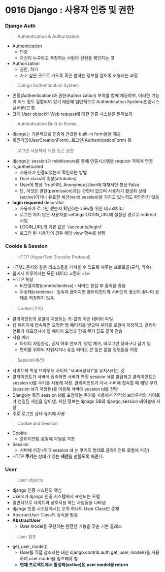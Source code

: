 # 0916 Django : 사용자 인증 및 권한



### Django Auth



> Authentication & Authorization

- Authentication
  - 인증
  - 자신이 누구라고 주장하는 사람의 신원을 확인하는 것
- Authorization
  - 권한, 허가
  - 가고 싶은 곳으로 가도록 혹은 원하는 정보를 얻도록 허용하는 과정



> Django Authentication System

- 인증(Authentication)과 권한(Authorization) 부여를 함께 제공하며, 이러한 기능이 어느 정도 결합되어 있기 때문에 일반적으로 Authentication System(인증시스템)이라고 함
- 크게 User object와 Web request에 대한 인증 시스템을 알아보자



> Authentication Built-in Forms

- django는 기본적으로 인증에 관련된 built-in form들을 제공
- 회원가입(UserCreationForm), 로그인(AuthenticationForm) 등



> 로그인 사용자에 대한 접근 권한

- django는 session과 middleware를 통해 인증시스템을 request 객체에 연결
- is_autheticated
  - 사용자가 인증되었는지 확인하는 방법
  - User class의 속성(attributes)
  - User에 항상 True이며, AnonymousUser에 대해서만 항상 False
  - 단, 이것은 권한(permission)과는 관련이 없으며 사용자가 활성화 상태(active)이거나 유효한 세션(valid session)을 가지고 있는지도 확인하지 않음
- **login requered** decorator
  - 사용자가 로그인 했는지 확인하는 view를 위한 데코레이터
  - 로그인 하지 않은 사용자를 settings.LOGIN_URL에 설정된 경로로 redirect 시킴
  - LOGIN_URL의 기본 값은 '/accounts/login/'
  - 로그인 된 사용자의 경우 해당 view 함수를 실행



### Cookie & Session



> HTTP (HyperText Transfer Protocol)

- HTML 문서와 같은 리소스들을 가져올 수 있도록 해주는 프로토콜(규칙, 약속)
- 웹에서 이루어지는 모든 데이터 교환의 기초
- HTTP 특징
  - 비연결지향(connectionless) : 서버는 응답 후 접속을 끊음
  - 무상태(stateless) : 접속이 끊어지면 클라이언트와 서버간의 통신이 끝나며 상태를 저장하지 않음



> Cooker(쿠키)

- 클라이언트의 로컬에 저장되는 키-값의 작은 데이터 파일
- 웹 페이지에 접속하면 요청한 웹 페이지를 받으며 쿠키를 로컬에 저장하고, 클라이언트가 재요청시에 웹 페이지 요청과 함께 쿠키 값도 같이 전송
- 사용 예시
  - 아이디 자동완성, 공지 하루 안보기, 팝업 체크, 비로그인 장바구니 담기 등
  - 편의를 위하되 지워지거나 유출 되어도 큰 일은 없을 정보들을 저장



> Session(세션)

- 사이트와 특정 브라우저 사이의 "state(상태)"를 유지시키는 것
- 클라이언트가 서버에 접속하면 서버가 특정 session id를 발급하고 클라이언트는 session id를 쿠키를 사용해 저장. 클라이언트가 다시 서버에 접속할 때 해당 쿠키(session id가 저장된)를 이용해 서버에 session id를 전달
- Django는 특정 session id를 포함하는 쿠키를 사용해서 각각의 브라우저와 사이트가 연결된 세션을 알아냄. 세션 정보는 djnago DB의 django_session 테이블에 저장
- 주로 로그인 상태 유지에 사용



> Cookie and Session

- Cookie
  - 클라이언트 로컬에 파일로 저장
- Session
  - 서버에 저장 (이때 session id 는 쿠키의 형태로 클라이언트 로컬에 저장)
- HTTP **쿠키**는 상태가 있는 **세션**을 만들도록 해준다.



### User



> User objects

- django 인증 시스템의 핵심
- Users가 django 인증 시스템에서 표현되는 모델
- 일반적으로 사이트와 상호작용 하는 사람들을 나타냄
- django 인증 시스템에서는 오직 하나의 User Class만 존재
- AbstractUser Class의 상속을 받음
- **AbstractUser**
  - User model을 구현하는 완전한 기능을 갖춘 기본 클래스



> User 참조

- get_user_model()
  - User를 직접 참조하는 대신 django.contrib.auth.get_user_model()을 사용하여 user model을 참조해야 함
  - **현재 프로젝트에서 활성화(active)된 user model을 return**

